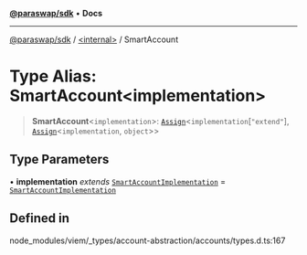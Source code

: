 [**@paraswap/sdk**](../../README.md) • **Docs**

***

[@paraswap/sdk](../../globals.md) / [\<internal\>](../README.md) / SmartAccount

# Type Alias: SmartAccount\<implementation\>

> **SmartAccount**\<`implementation`\>: [`Assign`](Assign.md)\<`implementation`\[`"extend"`\], [`Assign`](Assign.md)\<`implementation`, `object`\>\>

## Type Parameters

• **implementation** *extends* [`SmartAccountImplementation`](SmartAccountImplementation.md) = [`SmartAccountImplementation`](SmartAccountImplementation.md)

## Defined in

node\_modules/viem/\_types/account-abstraction/accounts/types.d.ts:167
